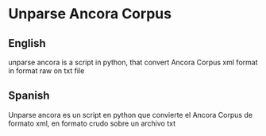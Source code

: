 # Unparse Ancora Corpus

## English
unparse ancora is a script in python, that convert Ancora Corpus xml format in format raw on txt file

## Spanish

Unparse ancora es un script en python que convierte el Ancora Corpus de formato xml, en formato crudo sobre un archivo txt